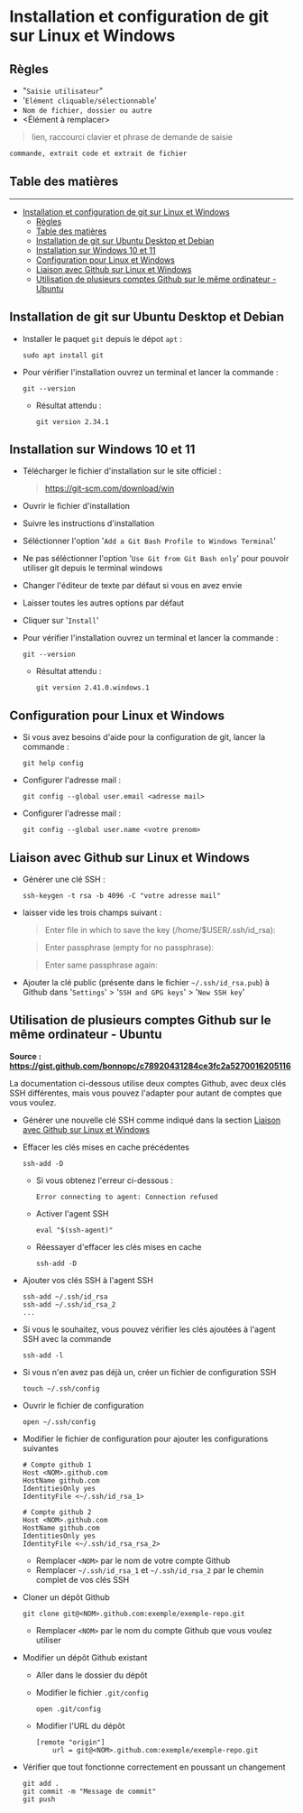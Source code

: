 # Installation et configuration de git sur Linux et Windows

## Règles

- "`Saisie utilisateur`"
- '`Elément cliquable/sélectionnable`'
- `Nom de fichier, dossier ou autre`
- <Élément à remplacer>

> lien, raccourci clavier et phrase de demande de saisie

```txt
commande, extrait code et extrait de fichier
```

<div style="page-break-after: always;"></div>

## Table des matières

***

- [Installation et configuration de git sur Linux et Windows](#installation-et-configuration-de-git-sur-linux-et-windows)
  - [Règles](#règles)
  - [Table des matières](#table-des-matières)
  - [Installation de git sur Ubuntu Desktop et Debian](#installation-de-git-sur-ubuntu-desktop-et-debian)
  - [Installation sur Windows 10 et 11](#installation-sur-windows-10-et-11)
  - [Configuration pour Linux et Windows](#configuration-pour-linux-et-windows)
  - [Liaison avec Github sur Linux et Windows](#liaison-avec-github-sur-linux-et-windows)
  - [Utilisation de plusieurs comptes Github sur le même ordinateur - Ubuntu](#utilisation-de-plusieurs-comptes-github-sur-le-même-ordinateur---ubuntu)

<div style="page-break-after: always;"></div>

## Installation de git sur Ubuntu Desktop et Debian

- Installer le paquet `git` depuis le dépot `apt` :

  ```shell
  sudo apt install git
  ```

- Pour vérifier l'installation ouvrez un terminal et lancer la commande :

  ```shell
  git --version
  ```

  - Résultat attendu :

    ```shell
    git version 2.34.1
    ```

## Installation sur Windows 10 et 11

- Télécharger le fichier d'installation sur le site officiel :
  
  > <https://git-scm.com/download/win>

- Ouvrir le fichier d'installation
- Suivre les instructions d'installation
- Séléctionner l'option '`Add a Git Bash Profile to Windows Terminal`'
- Ne pas séléctionner l'option '`Use Git from Git Bash only`' pour pouvoir utiliser git depuis le terminal windows
- Changer l'éditeur de texte par défaut si vous en avez envie
- Laisser toutes les autres options par défaut
- Cliquer sur '`Install`'
- Pour vérifier l'installation ouvrez un terminal et lancer la commande :

  ```shell
  git --version
  ```

  - Résultat attendu :

    ```shell
    git version 2.41.0.windows.1
    ```

## Configuration pour Linux et Windows

- Si vous avez besoins d'aide pour la configuration de git, lancer la commande :

  ```shell
  git help config
  ```

- Configurer l'adresse mail :

  ```shell
  git config --global user.email <adresse mail>
  ```

- Configurer l'adresse mail :

  ```shell
  git config --global user.name <votre prenom>
  ```

## Liaison avec Github sur Linux et Windows

- Générer une clé SSH :

  ```shell
  ssh-keygen -t rsa -b 4096 -C "votre adresse mail"
  ```

- laisser vide les trois champs suivant :

  > Enter file in which to save the key (/home/$USER/.ssh/id_rsa):

  > Enter passphrase (empty for no passphrase):

  > Enter same passphrase again:

- Ajouter la clé public (présente dans le fichier `~/.ssh/id_rsa.pub`) à Github dans '`Settings`' > '`SSH and GPG keys`' > '`New SSH key`'

## Utilisation de plusieurs comptes Github sur le même ordinateur - Ubuntu

**Source : <https://gist.github.com/bonnopc/c78920431284ce3fc2a5270016205116>**

La documentation ci-dessous utilise deux comptes Github, avec deux clés SSH différentes, mais vous pouvez l'adapter pour autant de comptes que vous voulez.

- Générer une nouvelle clé SSH comme indiqué dans la section [Liaison avec Github sur Linux et Windows](#liaison-avec-github-sur-linux-et-windows)
- Effacer les clés mises en cache précédentes

  ```shell
  ssh-add -D
  ```

  - Si vous obtenez l'erreur ci-dessous :

    ```shell
    Error connecting to agent: Connection refused
    ```

  - Activer l'agent SSH

    ```shell
    eval "$(ssh-agent)"
    ```

  - Réessayer d'effacer les clés mises en cache

    ```shell
    ssh-add -D
    ```

- Ajouter vos clés SSH à l'agent SSH

  ```shell
  ssh-add ~/.ssh/id_rsa
  ssh-add ~/.ssh/id_rsa_2
  ...
  ```

- Si vous le souhaitez, vous pouvez vérifier les clés ajoutées à l'agent SSH avec la commande

  ```shell
  ssh-add -l
  ```

- Si vous n'en avez pas déjà un, créer un fichier de configuration SSH

  ```shell
  touch ~/.ssh/config
  ```

- Ouvrir le fichier de configuration

  ```shell
  open ~/.ssh/config
  ```

- Modifier le fichier de configuration pour ajouter les configurations suivantes

  ```shell
  # Compte github 1
  Host <NOM>.github.com
  HostName github.com
  IdentitiesOnly yes
  IdentityFile <~/.ssh/id_rsa_1>

  # Compte github 2
  Host <NOM>.github.com
  HostName github.com
  IdentitiesOnly yes
  IdentityFile <~/.ssh/id_rsa_rsa_2>
  ```

  - Remplacer `<NOM>` par le nom de votre compte Github
  - Remplacer `~/.ssh/id_rsa_1` et `~/.ssh/id_rsa_2` par le chemin complet de vos clés SSH

- Cloner un dépôt Github

  ```shell
  git clone git@<NOM>.github.com:exemple/exemple-repo.git
  ```

  - Remplacer `<NOM>` par le nom du compte Github que vous voulez utiliser

- Modifier un dépôt Github existant
  - Aller dans le dossier du dépôt
  - Modifier le fichier `.git/config`

    ```shell
    open .git/config
    ```
  
  - Modifier l'URL du dépôt

    ```config
    [remote "origin"]
	    url = git@<NOM>.github.com:exemple/exemple-repo.git
    ```

- Vérifier que tout fonctionne correctement en poussant un changement

  ```shell
  git add .
  git commit -m "Message de commit"
  git push
  ```
